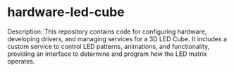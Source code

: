 # hardware-led-cube
Description: This repository contains code for configuring hardware, developing drivers, and managing services for a 3D LED Cube. It includes a custom service to control LED patterns, animations, and functionality, providing an interface to determine and program how the LED matrix operates.
